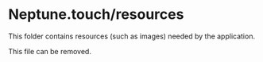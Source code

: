 # Neptune.touch/resources

This folder contains resources (such as images) needed by the application. 

This file can be removed.
